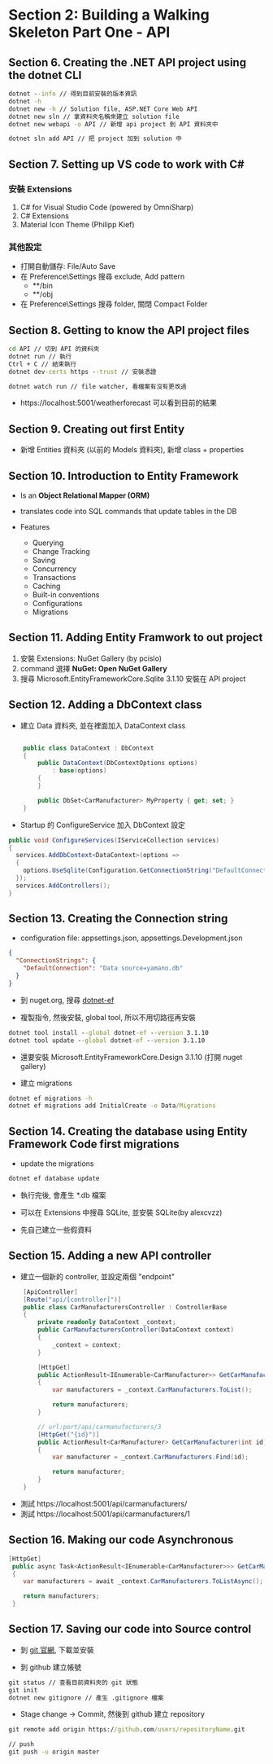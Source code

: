 # Section 2: Building a Walking Skeleton Part One - API

## Section 6. Creating the .NET API project using the dotnet CLI

```cmd
dotnet --info // 得到目前安裝的版本資訊
dotnet -h
dotnet new -h // Solution file, ASP.NET Core Web API
dotnet new sln // 拿資料夾名稱來建立 solution file
dotnet new webapi -o API // 新增 api project 到 API 資料夾中

dotnet sln add API // 把 project 加到 solution 中

```

## Section 7. Setting up VS code to work with C#

### 安裝 Extensions

1. C# for Visual Studio Code (powered by OmniSharp)
2. C# Extensions
3. Material Icon Theme (Philipp Kief)

### 其他設定

- 打開自動儲存: File/Auto Save
- 在 Preference\Settings 搜尋 exclude, Add pattern
  - \*\*/bin
  - \*\*/obj
- 在 Preference\Settings 搜尋 folder, 關閉 Compact Folder

## Section 8. Getting to know the API project files

```cmd
cd API // 切到 API 的資料夾
dotnet run // 執行
Ctrl + C // 結束執行
dotnet dev-certs https --trust // 安裝憑證

dotnet watch run // file watcher, 看檔案有沒有更改過
```

- https://localhost:5001/weatherforecast 可以看到目前的結果

## Section 9. Creating out first Entity

- 新增 Entities 資料夾 (以前的 Models 資料夾), 新增 class + properties

## Section 10. Introduction to Entity Framework

- Is an **Object Relational Mapper (ORM)**

- translates code into SQL commands that update tables in the DB

- Features
  - Querying
  - Change Tracking
  - Saving
  - Concurrency
  - Transactions
  - Caching
  - Built-in conventions
  - Configurations
  - Migrations

## Section 11. Adding Entity Framwork to out project

1. 安裝 Extensions: NuGet Gallery (by pcislo)
2. command 選擇 **NuGet: Open NuGet Gallery**
3. 搜尋 Microsoft.EntityFrameworkCore.Sqlite 3.1.10 安裝在 API project

## Section 12. Adding a DbContext class

- 建立 Data 資料夾, 並在裡面加入 DataContext class

```csharp

    public class DataContext : DbContext
    {
        public DataContext(DbContextOptions options)
            : base(options)
        {
        }

        public DbSet<CarManufacturer> MyProperty { get; set; }
    }

```

- Startup 的 ConfigureService 加入 DbContext 設定

```csharp
public void ConfigureServices(IServiceCollection services)
{
  services.AddDbContext<DataContext>(options =>
  {
    options.UseSqlite(Configuration.GetConnectionString("DefaultConnection"));
  });
  services.AddControllers();
}
```

## Section 13. Creating the Connection string

- configuration file: appsettings.json, appsettings.Development.json

```json
{
  "ConnectionStrings": {
    "DefaultConnection": "Data source=yamano.db"
  }
}
```

- 到 nuget.org, 搜尋 [dotnet-ef](https://www.nuget.org/packages/dotnet-ef/)

- 複製指令, 然後安裝, global tool, 所以不用切路徑再安裝

```cmd
dotnet tool install --global dotnet-ef --version 3.1.10
dotnet tool update --global dotnet-ef --version 3.1.10
```

- 還要安裝 Microsoft.EntityFrameworkCore.Design 3.1.10 (打開 nuget gallery)

- 建立 migrations

```cmd
dotnet ef migrations -h
dotnet ef migrations add InitialCreate -o Data/Migrations
```

## Section 14. Creating the database using Entity Framework Code first migrations

- update the migrations

```cmd
dotnet ef database update
```

- 執行完後, 會產生 \*.db 檔案

- 可以在 Extensions 中搜尋 SQLite, 並安裝 SQLite(by alexcvzz)

- 先自己建立一些假資料

## Section 15. Adding a new API controller

- 建立一個新的 controller, 並設定兩個 "endpoint"

```csharp
    [ApiController]
    [Route("api/[controller]")]
    public class CarManufacturersController : ControllerBase
    {
        private readonly DataContext _context;
        public CarManufacturersController(DataContext context)
        {
            _context = context;
        }

        [HttpGet]
        public ActionResult<IEnumerable<CarManufacturer>> GetCarManufacturers()
        {
            var manufacturers = _context.CarManufacturers.ToList();

            return manufacturers;
        }

        // url:port/api/carmanufacturers/3
        [HttpGet("{id}")]
        public ActionResult<CarManufacturer> GetCarManufacturer(int id)
        {
            var manufacturer = _context.CarManufacturers.Find(id);

            return manufacturer;
        }
    }
```

- 測試 https://localhost:5001/api/carmanufacturers/
- 測試 https://localhost:5001/api/carmanufacturers/1

## Section 16. Making our code Asynchronous

```csharp
[HttpGet]
 public async Task<ActionResult<IEnumerable<CarManufacturer>>> GetCarManufacturers()
 {
    var manufacturers = await _context.CarManufacturers.ToListAsync();

    return manufacturers;
 }

```

## Section 17. Saving our code into Source control

- 到 [git 官網](https://git-scm.com/), 下載並安裝

- 到 github 建立帳號

```cmd
git status // 查看目前資料夾的 git 狀態
git init
dotnet new gitignore // 產生 .gitignore 檔案
```

- Stage change -> Commit, 然後到 github 建立 repository

```cmd
git remote add origin https://github.com/users/repositoryName.git

// push
git push -u origin master
```
